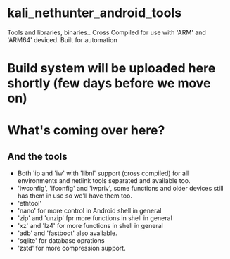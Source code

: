# kali_nethunter_android_tools
Tools and libraries, binaries.. Cross Compiled for use with 'ARM' and 'ARM64' deviced.  Built for automation


# Build system will be uploaded here shortly (few days before we move on)


# What's coming over here?

And the tools 
------------------------------------------------------------------------------------------------------------------------
* Both 'ip and 'iw' with 'libnl' support (cross compiled) for all environments and netlink tools separated and available too.
* 'iwconfig', 'ifconfig' and 'iwpriv', some functions and older devices still has them in use so we'll have them too.
* 'ethtool'
* 'nano' for more control in Android shell in general
* 'zip' and 'unzip' fpr more functions in shell in general
* 'xz' and 'lz4' for more functions in shell in general
* 'adb' and 'fastboot' also available.
* 'sqlite' for database oprations
* 'zstd' for more compression support.

